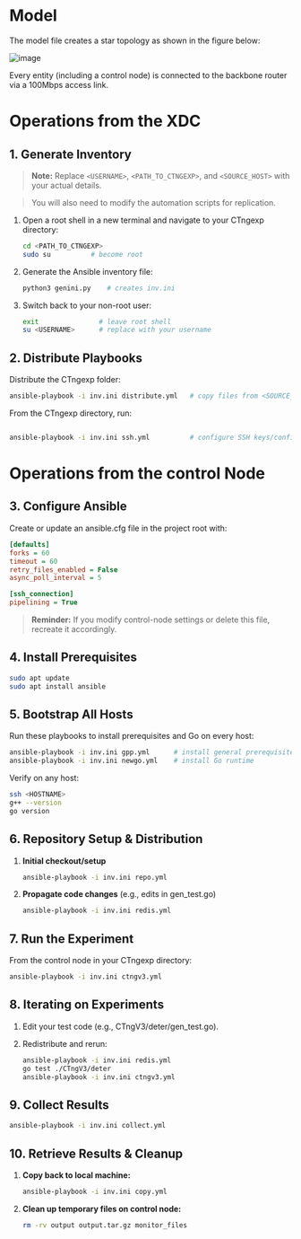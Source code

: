 # Model 
The model file creates a star topology as shown in the figure below: 

![image](https://github.com/user-attachments/assets/ebc51907-91f9-44cf-89da-249f72210f03)

Every entity (including a control node) is connected to the backbone router via a 100Mbps access link. 


# Operations from the XDC
## 1. Generate Inventory

> **Note:** Replace `<USERNAME>`, `<PATH_TO_CTNGEXP>`, and `<SOURCE_HOST>` with your actual details.

> You will also need to modify the automation scripts for replication. 

1. Open a root shell in a new terminal and navigate to your CTngexp directory:

   ```bash
   cd <PATH_TO_CTNGEXP>
   sudo su          # become root
   ```
2. Generate the Ansible inventory file:

   ```bash
   python3 genini.py    # creates inv.ini
   ```
3. Switch back to your non-root user:

   ```bash
   exit               # leave root shell
   su <USERNAME>      # replace with your username
   ```

## 2. Distribute Playbooks
Distribute the CTngexp folder:
```bash
ansible-playbook -i inv.ini distribute.yml   # copy files from <SOURCE_HOST> to control node
```
From the CTngexp directory, run:

```bash

ansible-playbook -i inv.ini ssh.yml          # configure SSH keys/config
```
# Operations from the control Node

## 3. Configure Ansible

Create or update an ansible.cfg file in the project root with:

```ini
[defaults]
forks = 60
timeout = 60
retry_files_enabled = False
async_poll_interval = 5

[ssh_connection]
pipelining = True
```

> **Reminder:** If you modify control-node settings or delete this file, recreate it accordingly.

## 4. Install Prerequisites

```bash
sudo apt update
sudo apt install ansible
```

## 5. Bootstrap All Hosts

Run these playbooks to install prerequisites and Go on every host:

```bash
ansible-playbook -i inv.ini gpp.yml      # install general prerequisites
ansible-playbook -i inv.ini newgo.yml    # install Go runtime
```

Verify on any host:

```bash
ssh <HOSTNAME>
g++ --version
go version
```

## 6. Repository Setup & Distribution

1. **Initial checkout/setup**

   ```bash
   ansible-playbook -i inv.ini repo.yml
   ```
2. **Propagate code changes** (e.g., edits in gen\_test.go)

   ```bash
   ansible-playbook -i inv.ini redis.yml
   ```

## 7. Run the Experiment

From the control node in your CTngexp directory:

```bash
ansible-playbook -i inv.ini ctngv3.yml
```

## 8. Iterating on Experiments

1. Edit your test code (e.g., CTngV3/deter/gen\_test.go).
2. Redistribute and rerun:

   ```bash
   ansible-playbook -i inv.ini redis.yml
   go test ./CTngV3/deter
   ansible-playbook -i inv.ini ctngv3.yml
   ```

## 9. Collect Results

```bash
ansible-playbook -i inv.ini collect.yml
```

## 10. Retrieve Results & Cleanup

1. **Copy back to local machine:**

   ```bash
   ansible-playbook -i inv.ini copy.yml
   ```
2. **Clean up temporary files on control node:**

   ```bash
   rm -rv output output.tar.gz monitor_files
   ```
